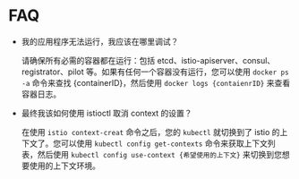 # FAQ

* 我的应用程序无法运行，我应该在哪里调试？

  请确保所有必需的容器都在运行：包括 etcd、istio-apiserver、consul、registrator、pilot 等。如果有任何一个容器没有运行，您可以使用 `docker ps -a` 命令来查找 {containerID}，然后使用 `docker logs {contaienrID}` 来查看容器日志。

* 最终我该如何使用 istioctl 取消 context 的设置？

  在使用 `istio context-creat` 命令之后，您的 `kubectl` 就切换到了 istio 的上下文了。您可以使用 `kubectl config get-contexts` 命令来获取上下文列表，然后使用 `kubectl config use-context {希望使用的上下文}` 来切换到您想要使用的上下文环境。
